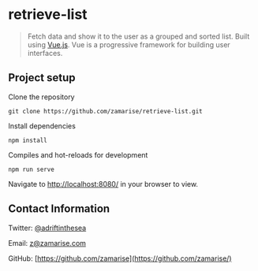 # retrieve-list

> Fetch data and show it to the user as a grouped and sorted list. Built using [Vue.js](https://vuejs.org/). Vue is a progressive framework for building user interfaces.

## Project setup

Clone the repository

```
git clone https://github.com/zamarise/retrieve-list.git
```

Install dependencies

```
npm install
```

Compiles and hot-reloads for development

```
npm run serve
```

Navigate to [http://localhost:8080/](http://localhost:8080/) in your browser to view.

## Contact Information

Twitter: [@adriftinthesea](https://twitter.com/adriftinthesea)

Email: z@zamarise.com

GitHub: [https://github.com/zamarise](https://github.com/zamarise/)
